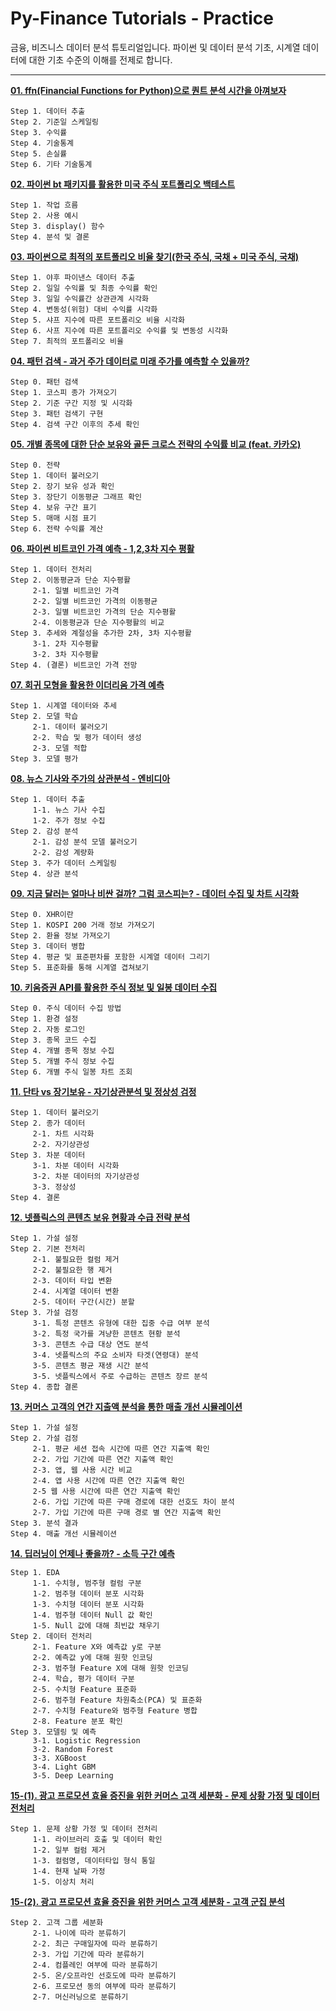 # Py-Finance Tutorials - Practice
금융, 비즈니스 데이터 분석 튜토리얼입니다. 파이썬 및 데이터 분석 기초, 시계열 데이터에 대한 기초 수준의 이해를 전제로 합니다.

---

**[01. ffn(Financial Functions for Python)으로 퀀트 분석 시간을 아껴보자](https://github.com/sw-song/ds-study/blob/main/history/01/ffn.ipynb)**
```
Step 1. 데이터 추출
Step 2. 기준일 스케일링
Step 3. 수익률
Step 4. 기술통계
Step 5. 손실률
Step 6. 기타 기술통계
```

**[02. 파이썬 bt 패키지를 활용한 미국 주식 포트폴리오 백테스트](https://github.com/sw-song/ds-study/blob/main/history/02/bt.ipynb)**
```
Step 1. 작업 흐름
Step 2. 사용 예시
Step 3. display() 함수
Step 4. 분석 및 결론
```

**[03. 파이썬으로 최적의 포트폴리오 비율 찾기(한국 주식, 국채 + 미국 주식, 국채)](https://github.com/sw-song/ds-study/blob/main/history/03/portfolio(3).ipynb)**
```
Step 1. 야후 파이낸스 데이터 추출
Step 2. 일일 수익률 및 최종 수익률 확인
Step 3. 일일 수익률간 상관관계 시각화
Step 4. 변동성(위험) 대비 수익률 시각화
Step 5. 샤프 지수에 따른 포트폴리오 비율 시각화
Step 6. 사프 지수에 따른 포트폴리오 수익률 및 변동성 시각화
Step 7. 최적의 포트폴리오 비율
```

**[04. 패턴 검색 - 과거 주가 데이터로 미래 주가를 예측할 수 있을까?](https://github.com/sw-song/ds-study/blob/main/history/04/pattern_search.ipynb)**
```
Step 0. 패턴 검색
Step 1. 코스피 종가 가져오기
Step 2. 기준 구간 지정 및 시각화
Step 3. 패턴 검색기 구현
Step 4. 검색 구간 이후의 추세 확인
```

**[05. 개별 종목에 대한 단순 보유와 골든 크로스 전략의 수익률 비교 (feat. 카카오)](https://github.com/sw-song/ds-study/blob/main/history/05/kakao_backtesting.ipynb)**
```
Step 0. 전략
Step 1. 데이터 불러오기
Step 2. 장기 보유 성과 확인
Step 3. 장단기 이동평균 그래프 확인
Step 4. 보유 구간 표기
Step 5. 매매 시점 표기
Step 6. 전략 수익률 계산
```

**[06. 파이썬 비트코인 가격 예측 - 1,2,3차 지수 평활](https://github.com/sw-song/ds-study/blob/main/history/06/bitcoin_predict.ipynb)**
```
Step 1. 데이터 전처리
Step 2. 이동평균과 단순 지수평활
     2-1. 일별 비트코인 가격
     2-2. 일별 비트코인 가격의 이동평균
     2-3. 일별 비트코인 가격의 단순 지수평활
     2-4. 이동평균과 단순 지수평활의 비교
Step 3. 추세와 계절성을 추가한 2차, 3차 지수평활
     3-1. 2차 지수평활
     3-2. 3차 지수평활
Step 4. (결론) 비트코인 가격 전망
```

**[07. 회귀 모형을 활용한 이더리움 가격 예측](https://github.com/sw-song/ds-study/blob/main/history/07/linear_reg.ipynb)**
```
Step 1. 시계열 데이터와 추세
Step 2. 모델 학습
     2-1. 데이터 불러오기
     2-2. 학습 및 평가 데이터 생성
     2-3. 모델 적합
Step 3. 모델 평가
```

**[08. 뉴스 기사와 주가의 상관분석 - 엔비디아](https://github.com/sw-song/ds-study/blob/main/history/08/nvda.ipynb)**
```
Step 1. 데이터 추출
     1-1. 뉴스 기사 수집
     1-2. 주가 정보 수집
Step 2. 감성 분석
     2-1. 감성 분석 모델 불러오기
     2-2. 감성 계량화
Step 3. 주가 데이터 스케일링
Step 4. 상관 분석
```

**[09. 지금 달러는 얼마나 비싼 걸까? 그럼 코스피는? - 데이터 수집 및 차트 시각화](https://github.com/sw-song/ds-study/blob/main/history/09/kospi_analysis.ipynb)**
```
Step 0. XHR이란
Step 1. KOSPI 200 거래 정보 가져오기
Step 2. 환율 정보 가져오기
Step 3. 데이터 병합
Step 4. 평균 및 표준편차를 포함한 시계열 데이터 그리기
Step 5. 표준화를 통해 시계열 겹쳐보기
```

**[10. 키움증권 API를 활용한 주식 정보 및 일봉 데이터 수집](https://github.com/sw-song/ds-study/blob/main/history/10/pykiwoom_test.ipynb)**
```
Step 0. 주식 데이터 수집 방법
Step 1. 환경 설정
Step 2. 자동 로그인
Step 3. 종목 코드 수집
Step 4. 개별 종목 정보 수집
Step 5. 개별 주식 정보 수집
Step 6. 개별 주식 일봉 차트 조회
```

**[11. 단타 vs 장기보유 - 자기상관분석 및 정상성 검정](https://github.com/sw-song/ds-study/blob/main/history/11/acf_pacf.ipynb)**
```
Step 1. 데이터 불러오기
Step 2. 종가 데이터
     2-1. 차트 시각화
     2-2. 자기상관성
Step 3. 차분 데이터
     3-1. 차분 데이터 시각화
     3-2. 차분 데이터의 자기상관성
     3-3. 정상성
Step 4. 결론
```

**[12. 넷플릭스의 콘텐츠 보유 현황과 수급 전략 분석](https://github.com/sw-song/ds-study/blob/main/history/12/analysis_strategy_in_netflix.ipynb)**
```
Step 1. 가설 설정
Step 2. 기본 전처리
     2-1. 불필요한 컬럼 제거
     2-2. 불필요한 행 제거
     2-3. 데이터 타입 변환
     2-4. 시계열 데이터 변환
     2-5. 데이터 구간(시간) 분할
Step 3. 가설 검정
     3-1. 특정 콘텐츠 유형에 대한 집중 수급 여부 분석
     3-2. 특정 국가를 겨냥한 콘텐츠 현황 분석
     3-3. 콘텐츠 수급 대상 연도 분석
     3-4. 넷플릭스의 주요 소비자 타겟(연령대) 분석
     3-5. 콘텐츠 평균 재생 시간 분석
     3-5. 넷플릭스에서 주로 수급하는 콘텐츠 장르 분석
Step 4. 종합 결론
```

**[13. 커머스 고객의 연간 지출액 분석을 통한 매출 개선 시뮬레이션](https://github.com/sw-song/ds-study/blob/main/history/13/ecommerce.ipynb)**
```
Step 1. 가설 설정
Step 2. 가설 검정
     2-1. 평균 세션 접속 시간에 따른 연간 지출액 확인
     2-2. 가입 기간에 따른 연간 지출액 확인
     2-3. 앱, 웹 사용 시간 비교
     2-4. 앱 사용 시간에 따른 연간 지출액 확인
     2-5 웹 사용 시간에 따른 연간 지출액 확인
     2-6. 가입 기간에 따른 구매 경로에 대한 선호도 차이 분석
     2-7. 가입 기간에 따른 구매 경로 별 연간 지출액 확인
Step 3. 분석 결과
Step 4. 매출 개선 시뮬레이션
```

**[14. 딥러닝이 언제나 좋을까? - 소득 구간 예측](https://github.com/sw-song/ds-study/blob/main/history/14/predict_income.ipynb)**
```
Step 1. EDA
     1-1. 수치형, 범주형 컬럼 구분
     1-2. 범주형 데이터 분포 시각화
     1-3. 수치형 데이터 분포 시각화
     1-4. 범주형 데이터 Null 값 확인
     1-5. Null 값에 대해 최빈값 채우기
Step 2. 데이터 전처리
     2-1. Feature X와 예측값 y로 구분
     2-2. 예측값 y에 대해 원핫 인코딩
     2-3. 범주형 Feature X에 대해 원핫 인코딩
     2-4. 학습, 평가 데이터 구분
     2-5. 수치형 Feature 표준화
     2-6. 범주형 Feature 차원축소(PCA) 및 표준화
     2-7. 수치형 Feature와 범주형 Feature 병합
     2-8. Feature 분포 확인
Step 3. 모델링 및 예측
     3-1. Logistic Regression
     3-2. Random Forest
     3-3. XGBoost
     3-4. Light GBM
     3-5. Deep Learning
```

**[15-(1). 광고 프로모션 효율 증진을 위한 커머스 고객 세분화 - 문제 상황 가정 및 데이터 전처리](https://github.com/sw-song/ds-study/blob/main/history/15/customer_analysis_1.ipynb)**
```
Step 1. 문제 상황 가정 및 데이터 전처리 
     1-1. 라이브러리 호출 및 데이터 확인 
     1-2. 일부 컬럼 제거 
     1-3. 컬럼명, 데이터타입 형식 통일 
     1-4. 현재 날짜 가정 
     1-5. 이상치 처리
```

**[15-(2). 광고 프로모션 효율 증진을 위한 커머스 고객 세분화 - 고객 군집 분석](https://github.com/sw-song/ds-study/blob/main/history/15/customer_analysis_2.ipynb)**
```
Step 2. 고객 그룹 세분화
     2-1. 나이에 따라 분류하기
     2-2. 최근 구매일자에 따라 분류하기
     2-3. 가입 기간에 따라 분류하기
     2-4. 컴플레인 여부에 따라 분류하기
     2-5. 온/오프라인 선호도에 따라 분류하기
     2-6. 프로모션 동의 여부에 따라 분류하기
     2-7. 머신러닝으로 분류하기
```